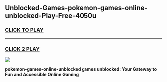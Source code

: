
## Unblocked-Games-pokemon-games-online-unblocked-Play-Free-4050u
<h3>
<a href="https://premium76.site?title=pokemon-games-online-unblocked&ref=17A">CLICK TO PLAY</a></h3>
<hr>

<h3>
<a href="https://premium76.site?title=pokemon-games-online-unblocked&ref=17A">CLICK 2 PLAY</a>
  
</h3>

<a href="https://premium76.site?title=pokemon-games-online-unblocked&ref=17A"><img src="https://clearcache.store/games.png"></a>


**pokemon-games-online-unblocked games unblocked: Your Gateway to Fun and Accessible Online Gaming**
